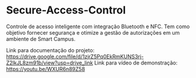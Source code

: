 # Secure-Access-Control

Controle de acesso inteligente com integração Bluetooth e NFC. Tem como objetivo fornecer segurança e otimize a gestão de autorizações em um ambiente de Smart Campus.

Link para documentação do projeto: https://drive.google.com/file/d/1zjrZ5Pq0EkRmKUNS3rj-Z2lkJL8zm91b/view?usp=drive_link
Link para vídeo de demonstração: https://youtu.be/WXUR6n89Z58
